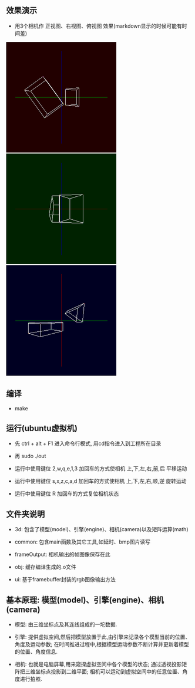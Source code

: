 ## 效果演示

* 用3个相机作 正视图、右视图、俯视图 效果(markdown显示的时候可能有时间差)

![Image](/效果演示/正视图.gif) ![Image](/效果演示/右视图.gif)
![Image](/效果演示/俯视图.gif)

## 编译

* make

## 运行(ubuntu虚拟机)

* 先 ctrl + alt + F1 进入命令行模式, 用cd指令进入到工程所在目录

* 再 sudo ./out

* 运行中使用键位 2,w,q,e,1,3 加回车的方式使相机 上,下,左,右,前,后 平移运动

* 运行中使用键位 s,x,z,c,a,d 加回车的方式使相机 上,下,左,右,顺,逆 旋转运动

* 运行中使用键位 R 加回车的方式复位相机状态

## 文件夹说明

* 3d: 包含了模型(model)、引擎(engine)、相机(camera)以及矩阵运算(math)

* common: 包含main函数及其它工具,如延时、bmp图片读写

* frameOutput: 相机输出的帧图像保存在此

* obj: 缓存编译生成的.o文件

* ui: 基于framebuffer封装的rgb图像输出方法

## 基本原理: 模型(model)、引擎(engine)、相机(camera)

* 模型: 由三维坐标点及其连线组成的一坨数据.

* 引擎: 提供虚拟空间,然后把模型放置于此,由引擎来记录各个模型当前的位置、角度及运动参数; 在时间推进过程中,根据模型运动参数不断计算并更新着模型的位置、角度信息.

* 相机: 也就是电脑屏幕,用来窥探虚拟空间中各个模型的状态; 通过透视投影矩阵把三维坐标点投影到二维平面; 相机可以运动到虚拟空间中的任意位置、角度进行拍照.
